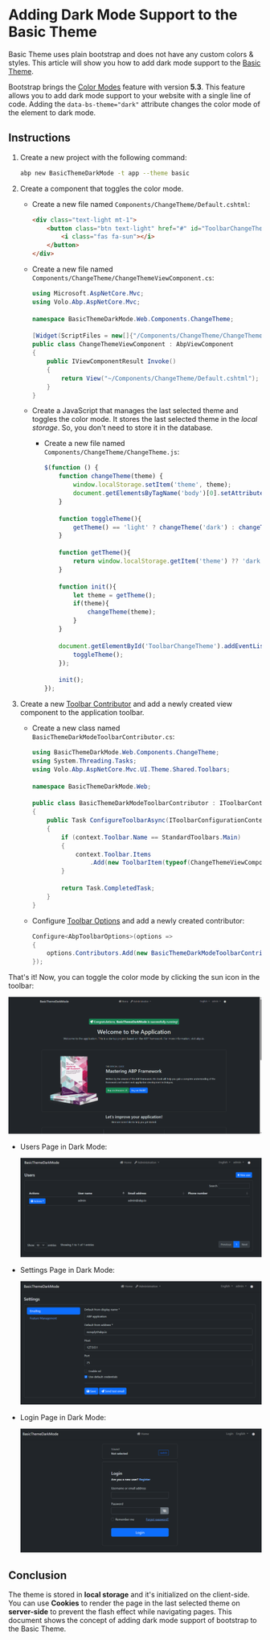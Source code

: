 # Adding Dark Mode Support to the Basic Theme
Basic Theme uses plain bootstrap and does not have any custom colors & styles. This article will show you how to add dark mode support to the [Basic Theme](https://docs.abp.io/en/abp/latest/UI/AspNetCore/Basic-Theme).

Bootstrap brings the [Color Modes](https://getbootstrap.com/docs/5.3/customize/color-modes/#dark-mode) feature with version **5.3**. This feature allows you to add dark mode support to your website with a single line of code. Adding the `data-bs-theme="dark"` attribute changes the color mode of the element to dark mode.

## Instructions

1. Create a new project with the following command:
    ```bash
    abp new BasicThemeDarkMode -t app --theme basic
    ```

2. Create a component that toggles the color mode.

   - Create a new file named `Components/ChangeTheme/Default.cshtml`:
        ```html
        <div class="text-light mt-1">    
            <button class="btn text-light" href="#" id="ToolbarChangeTheme">
                <i class="fas fa-sun"></i>
            </button>
        </div>
        ```

   - Create a new file named `Components/ChangeTheme/ChangeThemeViewComponent.cs`:
        ```csharp
        using Microsoft.AspNetCore.Mvc;
        using Volo.Abp.AspNetCore.Mvc;

        namespace BasicThemeDarkMode.Web.Components.ChangeTheme;
        
        [Widget(ScriptFiles = new[]{"/Components/ChangeTheme/ChangeTheme.js"})]
        public class ChangeThemeViewComponent : AbpViewComponent
        {
            public IViewComponentResult Invoke()
            {
                return View("~/Components/ChangeTheme/Default.cshtml");
            }
        }
        ```

   - Create a JavaScript that manages the last selected theme and toggles the color mode. It stores the last selected theme in the *local storage*. So, you don't need to store it in the database.

     - Create a new file named `Components/ChangeTheme/ChangeTheme.js`:
        ```js
        $(function () {
            function changeTheme(theme) {
                window.localStorage.setItem('theme', theme);
                document.getElementsByTagName('body')[0].setAttribute('data-bs-theme', theme);
            }

            function toggleTheme(){
                getTheme() == 'light' ? changeTheme('dark') : changeTheme('light');
            }

            function getTheme(){
                return window.localStorage.getItem('theme') ?? 'dark';
            }

            function init(){
                let theme = getTheme();
                if(theme){
                    changeTheme(theme);
                }
            }

            document.getElementById('ToolbarChangeTheme').addEventListener('click', () => {
                toggleTheme();
            });

            init();
        });
        ```

3. Create a new [Toolbar Contributor](https://docs.abp.io/en/abp/latest/UI/AspNetCore/Toolbars) and add a newly created view component to the application toolbar.

    - Create a new class named `BasicThemeDarkModeToolbarContributor.cs`:
        ```csharp
        using BasicThemeDarkMode.Web.Components.ChangeTheme;
        using System.Threading.Tasks;
        using Volo.Abp.AspNetCore.Mvc.UI.Theme.Shared.Toolbars;

        namespace BasicThemeDarkMode.Web;

        public class BasicThemeDarkModeToolbarContributor : IToolbarContributor
        {
            public Task ConfigureToolbarAsync(IToolbarConfigurationContext context)
            {
                if (context.Toolbar.Name == StandardToolbars.Main)
                {
                    context.Toolbar.Items
                        .Add(new ToolbarItem(typeof(ChangeThemeViewComponent)));
                }

                return Task.CompletedTask;
            }
        }
        ```

    - Configure [Toolbar Options](https://docs.abp.io/en/abp/latest/UI/AspNetCore/Toolbars) and add a newly created contributor:
        ```csharp
        Configure<AbpToolbarOptions>(options =>
        {
            options.Contributors.Add(new BasicThemeDarkModeToolbarContributor());
        });
        ```

That's it! Now, you can toggle the color mode by clicking the sun icon in the toolbar:

![Dark Mode](basictheme-toggle-demo.gif)

- Users Page in Dark Mode:

    ![Users Page in Dark Mode](basictheme-dark-users.png)

- Settings Page in Dark Mode:

    ![Settings Page in Dark Mode](basictheme-dark-settings.png)

- Login Page in Dark Mode:

    ![Login Page in Dark Mode](basictheme-dark-login.png)

## Conclusion

The theme is stored in **local storage** and it's initialized on the client-side. You can use **Cookies** to render the page in the last selected theme on **server-side** to prevent the flash effect while navigating pages. This document shows the concept of adding dark mode support of bootstrap to the Basic Theme.
